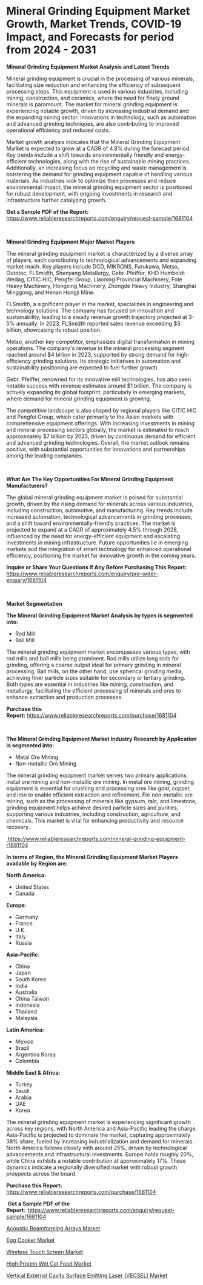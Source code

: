 <p><h1>Mineral Grinding Equipment Market Growth, Market Trends, COVID-19 Impact, and Forecasts for period from 2024 - 2031</h1></p><p><strong>Mineral Grinding Equipment Market Analysis and Latest Trends</strong></p>
<p><p>Mineral grinding equipment is crucial in the processing of various minerals, facilitating size reduction and enhancing the efficiency of subsequent processing steps. This equipment is used in various industries, including mining, construction, and ceramics, where the need for finely ground minerals is paramount. The market for mineral grinding equipment is experiencing notable growth, driven by increasing industrial demand and the expanding mining sector. Innovations in technology, such as automation and advanced grinding techniques, are also contributing to improved operational efficiency and reduced costs.</p><p>Market growth analysis indicates that the Mineral Grinding Equipment Market is expected to grow at a CAGR of 4.8% during the forecast period. Key trends include a shift towards environmentally friendly and energy-efficient technologies, along with the rise of sustainable mining practices. Additionally, an increasing focus on recycling and waste management is bolstering the demand for grinding equipment capable of handling various materials. As industries look to optimize their processes and reduce environmental impact, the mineral grinding equipment sector is positioned for robust development, with ongoing investments in research and infrastructure further catalyzing growth.</p></p>
<p><strong>Get a Sample PDF of the Report:&nbsp;</strong> <a href="https://www.reliableresearchreports.com/enquiry/request-sample/1681104?utm_campaign=36&utm_medium=2&utm_source=Github&utm_content=ia&utm_term=04102024&utm_id=mineral-grinding-equipment">https://www.reliableresearchreports.com/enquiry/request-sample/1681104</a></p>
<p>&nbsp;</p>
<p><strong>Mineral Grinding Equipment Major Market Players</strong></p>
<p><p>The mineral grinding equipment market is characterized by a diverse array of players, each contributing to technological advancements and expanding market reach. Key players include DCD, MIKRONS, Furukawa, Metso, Outotec, FLSmidth, Shenyang Metallurgy, Gebr. Pfeiffer, KHD Humboldt Wedag, CITIC HIC, Pengfei Group, Liaoning Provincial Machinery, Fote Heavy Machinery, Hongxing Machinery, Zhongde Heavy Industry, Shanghai Minggong, and Henan Hongji Mine.</p><p>FLSmidth, a significant player in the market, specializes in engineering and technology solutions. The company has focused on innovation and sustainability, leading to a steady revenue growth trajectory projected at 3-5% annually. In 2023, FLSmidth reported sales revenue exceeding $3 billion, showcasing its robust position.</p><p>Metso, another key competitor, emphasizes digital transformation in mining operations. The company's revenue in the mineral processing segment reached around $4 billion in 2023, supported by strong demand for high-efficiency grinding solutions. Its strategic initiatives in automation and sustainability positioning are expected to fuel further growth.</p><p>Gebr. Pfeiffer, renowned for its innovative mill technologies, has also seen notable success with revenue estimates around $1 billion. The company is actively expanding its global footprint, particularly in emerging markets, where demand for mineral grinding equipment is growing.</p><p>The competitive landscape is also shaped by regional players like CITIC HIC and Pengfei Group, which cater primarily to the Asian markets with comprehensive equipment offerings. With increasing investments in mining and mineral processing sectors globally, the market is estimated to reach approximately $7 billion by 2025, driven by continuous demand for efficient and advanced grinding technologies. Overall, the market outlook remains positive, with substantial opportunities for innovations and partnerships among the leading companies.</p></p>
<p>&nbsp;</p>
<p><strong>What Are The Key Opportunities For Mineral Grinding Equipment Manufacturers?</strong></p>
<p><p>The global mineral grinding equipment market is poised for substantial growth, driven by the rising demand for minerals across various industries, including construction, automotive, and manufacturing. Key trends include increased automation, technological advancements in grinding processes, and a shift toward environmentally-friendly practices. The market is projected to expand at a CAGR of approximately 4.5% through 2028, influenced by the need for energy-efficient equipment and escalating investments in mining infrastructure. Future opportunities lie in emerging markets and the integration of smart technology for enhanced operational efficiency, positioning the market for innovative growth in the coming years.</p></p>
<p><strong>Inquire or Share Your Questions If Any Before Purchasing This Report:</strong> <a href="https://www.reliableresearchreports.com/enquiry/pre-order-enquiry/1681104?utm_campaign=36&utm_medium=2&utm_source=Github&utm_content=ia&utm_term=04102024&utm_id=mineral-grinding-equipment">https://www.reliableresearchreports.com/enquiry/pre-order-enquiry/1681104</a></p>
<p>&nbsp;</p>
<p><strong>Market Segmentation</strong></p>
<p><strong>The Mineral Grinding Equipment Market Analysis by types is segmented into:</strong></p>
<p><ul><li>Rod Mill</li><li>Ball Mill</li></ul></p>
<p><p>The mineral grinding equipment market encompasses various types, with rod mills and ball mills being prominent. Rod mills utilize long rods for grinding, offering a coarse output ideal for primary grinding in mineral processing. Ball mills, on the other hand, use spherical grinding media, achieving finer particle sizes suitable for secondary or tertiary grinding. Both types are essential in industries like mining, construction, and metallurgy, facilitating the efficient processing of minerals and ores to enhance extraction and production processes.</p></p>
<p><strong>Purchase this Report:&nbsp;</strong><a href="https://www.reliableresearchreports.com/purchase/1681104?utm_campaign=36&utm_medium=2&utm_source=Github&utm_content=ia&utm_term=04102024&utm_id=mineral-grinding-equipment">https://www.reliableresearchreports.com/purchase/1681104</a></p>
<p>&nbsp;</p>
<p><strong>The Mineral Grinding Equipment Market Industry Research by Application is segmented into:</strong></p>
<p><ul><li>Metal Ore Mining</li><li>Non-metallic Ore Mining</li></ul></p>
<p><p>The mineral grinding equipment market serves two primary applications: metal ore mining and non-metallic ore mining. In metal ore mining, grinding equipment is essential for crushing and processing ores like gold, copper, and iron to enable efficient extraction and refinement. For non-metallic ore mining, such as the processing of minerals like gypsum, talc, and limestone, grinding equipment helps achieve desired particle sizes and purities, supporting various industries, including construction, agriculture, and chemicals. This market is vital for enhancing productivity and resource recovery.</p></p>
<p><a href="https://www.reliableresearchreports.com/mineral-grinding-equipment-r1681104?utm_campaign=36&utm_medium=2&utm_source=Github&utm_content=ia&utm_term=04102024&utm_id=mineral-grinding-equipment">&nbsp;https://www.reliableresearchreports.com/mineral-grinding-equipment-r1681104</a></p>
<p><strong>In terms of Region, the Mineral Grinding Equipment Market Players available by Region are:</strong></p>
<p>
    <p> <strong> North America: </strong>
        <ul>
            <li>United States</li>
            <li>Canada</li>
        </ul>
        </p> 
    <p> <strong> Europe: </strong>
        <ul>
            <li>Germany</li>
            <li>France</li>
            <li>U.K.</li>
            <li>Italy</li>
            <li>Russia</li>
        </ul>
        </p> 
    <p> <strong> Asia-Pacific: </strong>
        <ul>
            <li>China</li>
            <li>Japan</li>
            <li>South Korea</li>
            <li>India</li>
            <li>Australia</li>
            <li>China Taiwan</li>
            <li>Indonesia</li>
            <li>Thailand</li>
            <li>Malaysia</li>
        </ul>
        </p> 
    <p> <strong> Latin America: </strong>
        <ul>
            <li>Mexico</li>
            <li>Brazil</li>
            <li>Argentina Korea</li>
            <li>Colombia</li>
        </ul>
        </p> 
    <p> <strong> Middle East & Africa: </strong>
        <ul>
            <li>Turkey</li>
            <li>Saudi</li>
            <li>Arabia</li>
            <li>UAE</li>
            <li>Korea</li>
        </ul>
    </p>
    </p>
<p><p>The mineral grinding equipment market is experiencing significant growth across key regions, with North America and Asia-Pacific leading the charge. Asia-Pacific is projected to dominate the market, capturing approximately 38% share, fueled by increasing industrialization and demand for minerals. North America follows closely with around 25%, driven by technological advancements and infrastructural investments. Europe holds roughly 20%, while China exhibits a notable contribution at approximately 17%. These dynamics indicate a regionally diversified market with robust growth prospects across the board.</p></p>
<p><strong>Purchase this Report: </strong><a href="https://www.reliableresearchreports.com/purchase/1681104?utm_campaign=36&utm_medium=2&utm_source=Github&utm_content=ia&utm_term=04102024&utm_id=mineral-grinding-equipment">https://www.reliableresearchreports.com/purchase/1681104</a></p>
<p>&nbsp;<strong>Get a Sample PDF of the Report:&nbsp;&nbsp;</strong><a href="https://www.reliableresearchreports.com/enquiry/request-sample/1681104?utm_campaign=36&utm_medium=2&utm_source=Github&utm_content=ia&utm_term=04102024&utm_id=mineral-grinding-equipment">https://www.reliableresearchreports.com/enquiry/request-sample/1681104</a></p>
<p><strong></strong></p>
<p><p><a href="https://issuu.com/reportprime-2/docs/acoustic-beamforming-arrays-market-_c725de5d4daa36?utm_campaign=36&utm_medium=2&utm_source=Github&utm_content=ia&utm_term=04102024&utm_id=mineral-grinding-equipment">Acoustic Beamforming Arrays Market</a></p><p><a href="https://www.linkedin.com/pulse/egg-cooker-market2024-2031-industry-insights-investment-opportunities-a43hc?utm_campaign=36&utm_medium=2&utm_source=Github&utm_content=ia&utm_term=04102024&utm_id=mineral-grinding-equipment">Egg Cooker Market</a></p><p><a href="https://github.com/olyy49keyt/Market-Research-Report-List-1/blob/main/wireless-touch-screen-market.md?utm_campaign=36&utm_medium=2&utm_source=Github&utm_content=ia&utm_term=04102024&utm_id=mineral-grinding-equipment">Wireless Touch Screen Market</a></p><p><a href="https://www.linkedin.com/pulse/emerging-trends-high-protein-wet-cat-food-market-detailed-overview-qy9rc?utm_campaign=36&utm_medium=2&utm_source=Github&utm_content=ia&utm_term=04102024&utm_id=mineral-grinding-equipment">High Protein Wet Cat Food Market</a></p><p><a href="https://issuu.com/reportprime-2/docs/vertical-external-cavity-surface-em_95e78ef5046706?utm_campaign=36&utm_medium=2&utm_source=Github&utm_content=ia&utm_term=04102024&utm_id=mineral-grinding-equipment">Vertical External Cavity Surface Emitting Laser (VECSEL) Market</a></p></p>
